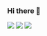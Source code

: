 ### Hi there 👋

![](https://komarev.com/ghpvc/?username=SINtyanneru)
![](https://img.shields.io/twitter/follow/RUMISAN_SYTEM32?label=%E3%81%B5%E3%81%89%E3%82%8D%E3%83%BC&style=social)
![](https://img.shields.io/youtube/channel/subscribers/UCiIEkxAL1kB31dkzMoG90Qg?style=social)

<!--
**SINtyanneru/SINtyanneru** is a ✨ _special_ ✨ repository because its `README.md` (this file) appears on your GitHub profile.

Here are some ideas to get you started:

- 🔭 I’m currently working on ...
- 🌱 I’m currently learning ...
- 👯 I’m looking to collaborate on ...
- 🤔 I’m looking for help with ...
- 💬 Ask me about ...
- 📫 How to reach me: ...
- 😄 Pronouns: ...
- ⚡ Fun fact: ...
-->
